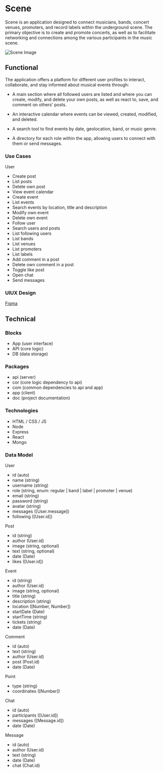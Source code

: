 # Scene

Scene is an application designed to connect musicians, bands, concert venues, promoters, and record labels within the underground scene. The primary objective is to create and promote concerts, as well as to facilitate networking and connections among the various participants in the music scene.


![Scene Image](https://media.giphy.com/media/39DV0pT9v42Fq/giphy.gif?cid=ecf05e47m4kzmaq2wr3vcwdlfcfo7fgconr1yjonyfor0zy7&ep=v1_gifs_search&rid=giphy.gif&ct=g)

## Functional

The application offers a platform for different user profiles to interact, collaborate, and stay informed about musical events through:

- A main section where all followed users are listed and where you can create, modify, and delete your own posts, as well as react to, save, and comment on others' posts.

- An interactive calendar where events can be viewed, created, modified, and deleted.

- A search tool to find events by date, geolocation, band, or music genre.

- A directory for each role within the app, allowing users to connect with them or send messages.

### Use Cases

User
- Create post
- List posts
- Delete own post
- View event calendar
- Create event
- List events
- Search events by location, title and description
- Modify own event
- Delete own event
- Follow user
- Search users and posts
- List following users
- List bands
- List venues
- List promoters
- List labels
- Add comment in a post
- Delete own comment in a post
- Toggle like post
- Open chat
- Send messages

### UIUX Design
[Figma](https://www.figma.com/design/ENeHGUGHQy8gNxY00fCLsa/Untitled?node-id=1-710&t=TEnsDeO22H759zz5-0)

## Technical

### Blocks

- App (user interface)
- API (core logic)
- DB (data storage)

### Packages

- api (server)
- cor (core logic dependency to api)
- com (common dependencies to api and app)
- app (client)
- doc (project documentation)

### Technologies

- HTML / CSS  / JS
- Node
- Express
- React
- Mongo

### Data Model

User 
- id (auto)
- name (string)
- username (string)
- role (string, enum: regular | band | label | promoter | venue)
- email (string)
- password (string)
- avatar (string)
- messages ([User.message])
- following ([User.id])

Post
- id (string)
- author (User.id)
- image (string, optional)
- text (string, optional)
- date (Date)
- likes ([User.id])

Event
- id (string)
- author (User.id)
- image (string, optional)
- title (string)
- description (string)
- location ([Number, Number])
- startDate (Date)
- startTime (string)
- tickets (string)
- date (Date)

Comment
- id (auto)
- text (string)
- author (User.id)
- post (Post.id)
- date (Date)

Point
- type (string)
- coordinates ([Number])

Chat
- id (auto)
- participants ([User.id])
- messages ([Message.id])
- date (Date)

Message
- id (auto)
- author (User.id)
- text (string)
- date (Date)
- chat (Chat.id)
